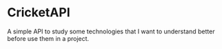 # CricketAPI
A simple API to study some technologies that I want to understand better before use them in a project.
